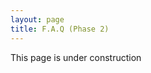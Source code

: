 ```yaml
---
layout: page
title: F.A.Q (Phase 2)
---
```


<link rel="stylesheet" href="https://www.w3schools.com/w3css/4/w3.css">

This page is under construction 
